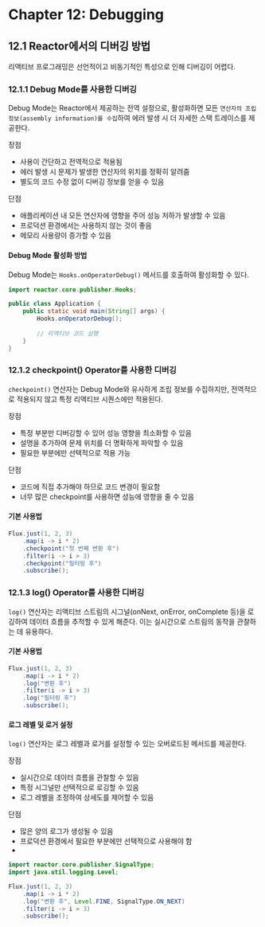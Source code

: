 # Chapter 12: Debugging

## 12.1 Reactor에서의 디버깅 방법

리액티브 프로그래밍은 선언적이고 비동기적인 특성으로 인해 디버깅이 어렵다.

### 12.1.1 Debug Mode를 사용한 디버깅

Debug Mode는 Reactor에서 제공하는 전역 설정으로, 활성화하면 모든 `연산자의 조립 정보(assembly information)를 수집`하여 에러 발생 시 더 자세한 스택 트레이스를 제공한다.

장점
- 사용이 간단하고 전역적으로 적용됨
- 에러 발생 시 문제가 발생한 연산자의 위치를 정확히 알려줌
- 별도의 코드 수정 없이 디버깅 정보를 얻을 수 있음

단점
- 애플리케이션 내 모든 연산자에 영향을 주어 성능 저하가 발생할 수 있음
- 프로덕션 환경에서는 사용하지 않는 것이 좋음
- 메모리 사용량이 증가할 수 있음

#### Debug Mode 활성화 방법

Debug Mode는 `Hooks.onOperatorDebug()` 메서드를 호출하여 활성화할 수 있다.

```java
import reactor.core.publisher.Hooks;

public class Application {
    public static void main(String[] args) {
        Hooks.onOperatorDebug();
        
        // 리액티브 코드 실행
    }
}
```

### 12.1.2 checkpoint() Operator를 사용한 디버깅

`checkpoint()` 연산자는 Debug Mode와 유사하게 조립 정보를 수집하지만, 전역적으로 적용되지 않고 특정 리액티브 시퀀스에만 적용된다.

장점
- 특정 부분만 디버깅할 수 있어 성능 영향을 최소화할 수 있음
- 설명을 추가하여 문제 위치를 더 명확하게 파악할 수 있음
- 필요한 부분에만 선택적으로 적용 가능

단점
- 코드에 직접 추가해야 하므로 코드 변경이 필요함
- 너무 많은 checkpoint를 사용하면 성능에 영향을 줄 수 있음

#### 기본 사용법

```java
Flux.just(1, 2, 3)
    .map(i -> i * 2)
    .checkpoint("첫 번째 변환 후")
    .filter(i -> i > 3)
    .checkpoint("필터링 후")
    .subscribe();
```

### 12.1.3 log() Operator를 사용한 디버깅

`log()` 연산자는 리액티브 스트림의 시그널(onNext, onError, onComplete 등)을 로깅하여 데이터 흐름을 추적할 수 있게 해준다.
이는 실시간으로 스트림의 동작을 관찰하는 데 유용하다.

#### 기본 사용법

```java
Flux.just(1, 2, 3)
    .map(i -> i * 2)
    .log("변환 후")
    .filter(i -> i > 3)
    .log("필터링 후")
    .subscribe();
```

#### 로그 레벨 및 로거 설정

`log()` 연산자는 로그 레벨과 로거를 설정할 수 있는 오버로드된 메서드를 제공한다.

장점
- 실시간으로 데이터 흐름을 관찰할 수 있음
- 특정 시그널만 선택적으로 로깅할 수 있음
- 로그 레벨을 조정하여 상세도를 제어할 수 있음

단점
- 많은 양의 로그가 생성될 수 있음
- 프로덕션 환경에서 필요한 부분에만 선택적으로 사용해야 함
- 
```java
import reactor.core.publisher.SignalType;
import java.util.logging.Level;

Flux.just(1, 2, 3)
    .map(i -> i * 2)
    .log("변환 후", Level.FINE, SignalType.ON_NEXT)
    .filter(i -> i > 3)
    .subscribe();
```